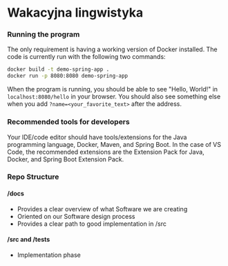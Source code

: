 # Wakacyjna lingwistyka

### Running the program

The only requirement is having a working version of Docker installed.
The code is currently run with the following two commands:

```bash
docker build -t demo-spring-app .
docker run -p 8080:8080 demo-spring-app
```

When the program is running, you should be able to see "Hello, World!" in ```localhost:8080/hello``` in your browser.
You should also see something else when you add ```?name=<your_favorite_text>``` after the address.

### Recommended tools for developers

Your IDE/code editor should have tools/extensions for the Java programming language, Docker, Maven, and Spring Boot.
In the case of VS Code, the recommended extensions are the Extension Pack for Java, Docker, and Spring Boot Extension Pack.
### Repo Structure 
#### /docs
 - Provides a clear overview of what Software we are creating
 - Oriented on our Software design process
 - Provides a clear path to good implementation in /src

#### /src and /tests
 - Implementation phase 